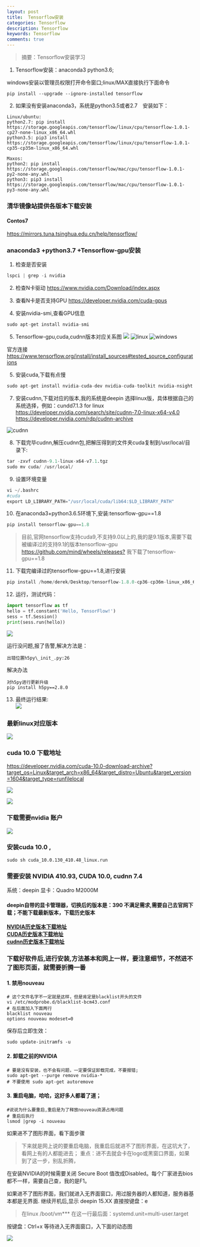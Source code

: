```yaml
---
layout: post
title:  Tensorflow安装
categories: Tensorflow
description: Tensorflow
keywords: Tensorflow
comments: true
---
```


> 摘要：Tensorflow安装学习


1. Tensorflow安装：anaconda3 python3.6;

windows安装以管理员权限打开命令窗口;linux/MAX直接执行下面命令   

```mysql
pip install --upgrade --ignore-installed tensorflow
```

2. 如果没有安装anaconda3，系统是python3.5或者2.7　安装如下：    

```mysql
Linux/ubuntu:
python2.7: pip install https://storage.googleapis.com/tensorflow/linux/cpu/tensorflow-1.0.1-cp27-none-linux_x86_64.whl 
python3.5: pip3 install https://storage.googleapis.com/tensorflow/linux/cpu/tensorflow-1.0.1-cp35-cp35m-linux_x86_64.whl 

Maxos:
python2: pip install https://storage.googleapis.com/tensorflow/mac/cpu/tensorflow-1.0.1-py2-none-any.whl
python3: pip3 install https://storage.googleapis.com/tensorflow/mac/cpu/tensorflow-1.0.1-py3-none-any.whl

```
### 清华镜像站提供各版本下载安装
#### Contos7
<https://mirrors.tuna.tsinghua.edu.cn/help/tensorflow/>

### anaconda3 +python3.7 +Tensorflow-gpu安装

1. 检查是否安装
```python
lspci | grep -i nvidia
```

2. 检查N卡驱动
<https://www.nvidia.com/Download/index.aspx>

3. 查看N卡是否支持GPU
<https://developer.nvidia.com/cuda-gpus>

4. 安装nvidia-smi,查看GPU信息
```python
sudo apt-get install nvidia-smi
```

5. Tensorflow-gpu,cuda,cudnn版本对应关系图
![](/images/tensorflow/cuda.png)
![linux](/images/tensorflow/gpu_linux.png)
![windows](/images/tensorflow/gpu_windows.png)

官方连接
<https://www.tensorflow.org/install/install_sources#tested_source_configurations>

5. 安装cuda,下载有点慢
```python
sudo apt-get install nvidia-cuda-dev nvidia-cuda-toolkit nvidia-nsight nvidia-visual-profiler
```

7. 安装cudnn,下载对应的版本,我的系统是deepin 选择linux版，具体根据自己的系统选择，例如：cundd7.1.3 for linux
<https://developer.nvidia.com/search/site/cudnn-7.0-linux-x64-v4.0>
<https://developer.nvidia.com/rdp/cudnn-archive>

![cudnn](/images/tensorflow/cudnn.png)

8. 下载完毕cudnn,解压cudnn包,把解压得到的文件夹cuda复制到/usr/local/目录下:
```python
tar -zxvf cudnn-9.1-linux-x64-v7.1.tgz
sudo mv cuda/ /usr/local/
```
9. 设置环境变量
```python
vi ~/.bashrc 
#cuda
export LD_LIBRARY_PATH="/usr/local/cuda/lib64:$LD_LIBRARY_PATH"
```

10. 在anaconda3+python3.6.5环境下,安装:tensorflow-gpu==1.8
```python
pip install tensorflow-gpu==1.8
```

> 目前,官网tensorflow支持cuda9,不支持9.0以上的,我的是9.1版本,需要下载被编译过的支持9.1的版本tensorflow-gpu
<https://github.com/mind/wheels/releases?>
我下载了tensorflow-gpu==1.8


11. 下载完编译过的tensorflow-gpu==1.8,进行安装
```python
pip install /home/derek/Desktop/tensorflow-1.8.0-cp36-cp36m-linux_x86_64.whl
```

12. 运行，测试代码：
```python
import tensorflow as tf
hello = tf.constant('Hello, TensorFlow!')
sess = tf.Session()
print(sess.run(hello))
```
![](/images/tensorflow/tenrort_erre.png)  

运行没问题,报了告警,解决方法是： 

    出错位置h5py\_init_.py:26 
    
解决办法  

    对h5py进行更新升级
    pip install h5py==2.8.0
    
    
13. 最终运行结果:  
![](/images/tensorflow/tensort_suc.png)


### 最新linux对应版本  

![](/images/tensorflow/tf.png)

### cuda 10.0 下载地址
<https://developer.nvidia.com/cuda-10.0-download-archive?target_os=Linux&target_arch=x86_64&target_distro=Ubuntu&target_version=1604&target_type=runfilelocal>

![](/images/tensorflow/tf_2.jpg)

![](/images/tensorflow/tf_3.jpg)


### 下载需要nvidia 账户  
![](/images/tensorflow/tf_4.jpg)

### 安装cuda 10.0  ,

```angular2
sudo sh cuda_10.0.130_410.48_linux.run
```

### 需要安装 NVIDIA 410.93, CUDA 10.0, cudnn 7.4

系统：deepin
显卡：Quadro M2000M

#### deepin自带的显卡管理器，切换后的版本是：390 不满足需求,需要自己去官网下载；不能下载最新版本，下载历史版本

**[NVIDIA历史版本下载地址](https://www.nvidia.cn/Download/Find.aspx?lang=cn)**  
**[CUDA历史版本下载地址](https://developer.nvidia.com/cuda-toolkit-archive)**   
**[cudnn历史版本下载地址](https://developer.nvidia.com/rdp/cudnn-archive)** 
### 下载好软件后,进行安装,方法基本和网上一样，要注意细节，不然进不了图形页面，就需要折腾一番

#### 1. 禁用nouveau   
```angular2
# 这个文件名字不一定就是这样，但是肯定是blacklist开头的文件
vi /etc/modprobe.d/blacklist-bcm43.conf
# 在后面加入下面两行
blacklist nouveau
options nouveau modeset=0
```
保存后立即生效：    
```angular2
sudo update-initramfs -u 
``` 

#### 2. 卸载之前的NVIDIA 
```angular2
# 要是没有安装，也不会有问题，一定要保证卸载完成，不要报错;
sudo apt-get --purge remove nvidia-*    
# 不要使用 sudo apt-get autoremove
```

#### 3. 重启电脑，哈哈，这好多人都着了道；

```angular2
#说说为什么要重启,重启是为了释放nouveau资源占用问题
# 重启后执行
lsmod |grep -i nouveau  
``` 
如果进不了图形界面，看下面步骤

> 下来就是网上说的要重启电脑，我重启后就进不了图形界面，在这坑大了，看网上有的人都能进去；
> 重点：进不去就会卡在logo或黑窗口界面，如果到了这一步，别乱折腾，

在安装NVIDIA的时候需要关闭 Secure Boot 值改成Disabled。每个厂家进去bios都不一样，需要自己查，我的是F1。    

如果进不了图形界面，我们就进入无界面窗口，用过服务器的人都知道，服务器基本都是无界面. 
继续开机后,显示 deepin 15.XX 直接按键盘：e  

> 在linux   /boot/vm***   在这一行最后面：systemd.unit=multi-user.target

按键盘：Ctrl+x 等待进入无界面窗口，入下面的动态图

![](/images/tensorflow/deepin.gif)


